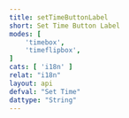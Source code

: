 ```yaml
---
title: setTimeButtonLabel
short: Set Time Button Label
modes: [
	'timebox',
	'timeflipbox',
]
cats: [ 'i18n' ]
relat: "i18n"
layout: api
defval: "Set Time"
dattype: "String"
---
```



